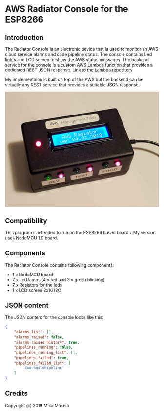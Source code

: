 # AWS Radiator Console for the ESP8266
## Introduction
The Radiator Console is an electronic device that is used to monitor an AWS cloud service alarms and code pipeline status. The console contains Led lights and LCD screen to show the AWS status messages. The backend service for the console is a custom AWS Lambda function that provides a dedicated REST JSON response. [Link to the Lambda repository](https://github.com/m1kma/radiator-console-backend)

My implementaion is built on top of the AWS but the backend can be virtually any REST service that provides a suitable JSON response.

![alt text](img/aws-radiator-console.jpg)

## Compatibility
This program is intended to run on the ESP8266 based boards. My version uses NodeMCU 1.0 board.

## Components
The Radiator Console contains following components:
* 1 x NodeMCU board
* 7 x Led lamps (4 x red and 3 x green blinking)
* 7 x Resistors for the leds
* 1 x LCD screen 2x16 I2C

## JSON content
The JSON content for the console looks like this:

```json
{
    "alarms_list": [],
    "alarms_raised": false,
    "alarms_raised_history": true,
    "pipelines_running": false,
    "pipelines_running_list": [],
    "pipelines_failed": true,
    "pipelines_failed_list": [
        "CodeBuildPipeline"
    ]
}
```

## Credits
Copyright (c) 2019 Mika Mäkelä



